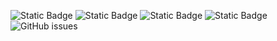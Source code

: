 ![Static Badge](https://img.shields.io/badge/blacklists-60-000000) ![Static Badge](https://img.shields.io/badge/blacklisted-3155040-cc0000) ![Static Badge](https://img.shields.io/badge/whitelisted-2243-00CC00) ![Static Badge](https://img.shields.io/badge/streaming_blacklist-28107-000000) ![GitHub issues](https://img.shields.io/github/issues/fabriziosalmi/blacklists)
